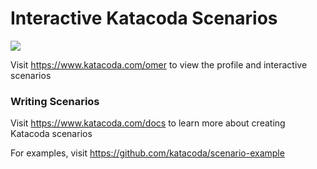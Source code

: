 # Interactive Katacoda Scenarios

[![](http://shields.katacoda.com/katacoda/omer/count.svg)](https://www.katacoda.com/omer "Get your profile on Katacoda.com")

Visit https://www.katacoda.com/omer to view the profile and interactive scenarios

### Writing Scenarios
Visit https://www.katacoda.com/docs to learn more about creating Katacoda scenarios

For examples, visit https://github.com/katacoda/scenario-example
